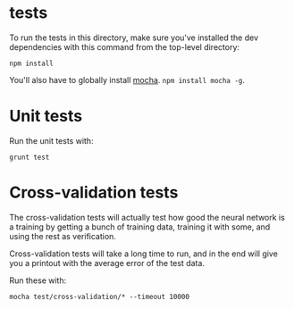 # tests

To run the tests in this directory, make sure you've installed the dev dependencies with this command from the top-level directory:

```
npm install
```

You'll also have to globally install [mocha](http://visionmedia.github.com/mocha/). `npm install mocha -g`.

# Unit tests
Run the unit tests with:

```
grunt test
```

# Cross-validation tests
The cross-validation tests will actually test how good the neural network is a training by getting a bunch of training data, training it with some, and using the rest as verification.

Cross-validation tests will take a long time to run, and in the end will give you a printout with the average error of the test data.

Run these with:

```
mocha test/cross-validation/* --timeout 10000
```
